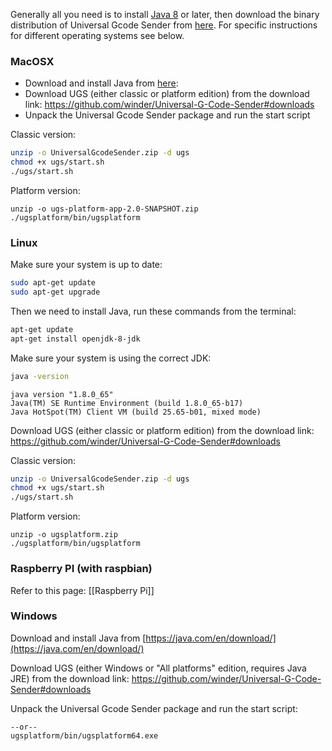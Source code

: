 Generally all you need is to install [Java 8](https://www.oracle.com/technetwork/java/javase/downloads/jre8-downloads-2133155.html) or later, then download the binary distribution of Universal Gcode Sender from [here](https://github.com/winder/Universal-G-Code-Sender#downloads). For specific instructions for different operating systems see below.

### MacOSX
* Download and install Java from [here](https://www.oracle.com/technetwork/java/javase/downloads/jre8-downloads-2133155.html):
* Download UGS (either classic or platform edition) from the download link: https://github.com/winder/Universal-G-Code-Sender#downloads
* Unpack the Universal Gcode Sender package and run the start script

Classic version: 
```bash
unzip -o UniversalGcodeSender.zip -d ugs
chmod +x ugs/start.sh
./ugs/start.sh
```

Platform version:
```
unzip -o ugs-platform-app-2.0-SNAPSHOT.zip
./ugsplatform/bin/ugsplatform
```

### Linux

Make sure your system is up to date:
```bash
sudo apt-get update
sudo apt-get upgrade
```

Then we need to install Java, run these commands from the terminal: 
```bash
apt-get update
apt-get install openjdk-8-jdk
```

Make sure your system is using the correct JDK:
```bash
java -version
```

```
java version "1.8.0_65"
Java(TM) SE Runtime Environment (build 1.8.0_65-b17)
Java HotSpot(TM) Client VM (build 25.65-b01, mixed mode)
```

Download UGS (either classic or platform edition) from the download link: https://github.com/winder/Universal-G-Code-Sender#downloads

Classic version:
```bash
unzip -o UniversalGcodeSender.zip -d ugs
chmod +x ugs/start.sh
./ugs/start.sh
```

Platform version:
```
unzip -o ugsplatform.zip
./ugsplatform/bin/ugsplatform
```

### Raspberry PI (with raspbian)
Refer to this page: [[Raspberry Pi]]

### Windows
Download and install Java from [https://java.com/en/download/](https://java.com/en/download/)

Download UGS (either Windows or "All platforms" edition, requires Java JRE) from the download link: https://github.com/winder/Universal-G-Code-Sender#downloads

Unpack the Universal Gcode Sender package and run the start script:
```ugsplatform/bin/ugsplatform.exe
--or--
ugsplatform/bin/ugsplatform64.exe
```